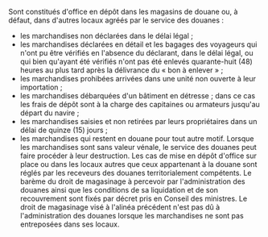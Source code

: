 Sont constitués d'office en dépôt dans les magasins de
douane ou, à défaut, dans d'autres locaux agréés par le service des
douanes :
- les marchandises non déclarées dans le délai légal ;
- les marchandises déclarées en détail et les bagages des voyageurs qui
n'ont pu être vérifiés en l'absence du déclarant, dans le délai légal,
ou qui bien qu'ayant été vérifiés n'ont pas été enlevés
quarante-huit (48) heures au plus tard après la délivrance du « bon à
enlever » ;
- les marchandises prohibées arrivées dans une unité non ouverte à leur
importation ;
- les marchandises débarquées d'un bâtiment en détresse ; dans ce cas
les frais de dépôt sont à la charge des capitaines ou armateurs
jusqu'au départ du navire ;
- les marchandises saisies et non retirées par leurs propriétaires dans
un délai de quinze (15) jours ;
- les marchandises qui restent en douane pour tout autre motif.
Lorsque les marchandises sont sans valeur vénale, le service des douanes
peut faire procéder à leur destruction.
Les cas de mise en dépôt d'office sur place ou dans les locaux autres
que ceux appartenant à la douane sont réglés par les receveurs des
douanes territorialement compétents.
Le barème du droit de magasinage à percevoir par l'administration des
douanes ainsi que les conditions de sa liquidation et de son
recouvrement sont fixés par décret pris en Conseil des ministres.
Le droit de magasinage visé à l'alinéa précédent n'est pas dû à
l'administration des douanes lorsque les marchandises ne sont pas
entreposées dans ses locaux.